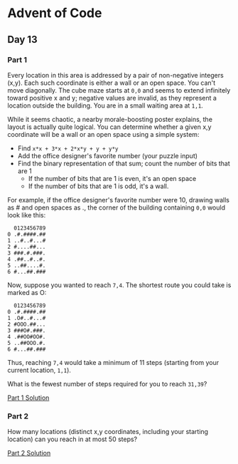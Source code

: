 # Advent of Code
## Day 13

### Part 1
Every location in this area is addressed by a pair of non-negative integers (x,y). Each such coordinate is either a wall or an open space. You can't move diagonally. The cube maze starts at `0,0` and seems to extend infinitely toward positive x and y; negative values are invalid, as they represent a location outside the building. You are in a small waiting area at `1,1`.

While it seems chaotic, a nearby morale-boosting poster explains, the layout is actually quite logical. You can determine whether a given x,y coordinate will be a wall or an open space using a simple system:
* Find `x*x + 3*x + 2*x*y + y + y*y`
* Add the office designer's favorite number (your puzzle input)
* Find the binary representation of that sum; count the number of bits that are 1
	* If the number of bits that are 1 is even, it's an open space
	* If the number of bits that are 1 is odd, it's a wall.

For example, if the office designer's favorite number were 10, drawing walls as # and open spaces as ., the corner of the building containing `0,0` would look like this:

```
  0123456789
0 .#.####.##
1 ..#..#...#
2 #....##...
3 ###.#.###.
4 .##..#..#.
5 ..##....#.
6 #...##.###
```

Now, suppose you wanted to reach `7,4`. The shortest route you could take is marked as O:

```
  0123456789
0 .#.####.##
1 .O#..#...#
2 #OOO.##...
3 ###O#.###.
4 .##OO#OO#.
5 ..##OOO.#.
6 #...##.###
```

Thus, reaching `7,4` would take a minimum of 11 steps (starting from your current location, `1,1`).

What is the fewest number of steps required for you to reach `31,39`?

[Part 1 Solution](part1.rb)

### Part 2
How many locations (distinct x,y coordinates, including your starting location) can you reach in at most 50 steps?

[Part 2 Solution](part2.rb)